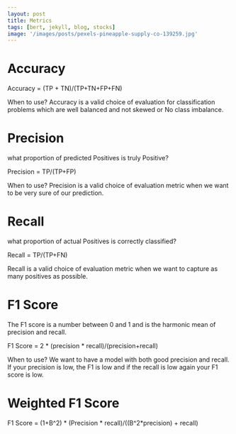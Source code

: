 ```yaml
---
layout: post
title: Metrics
tags: [bert, jekyll, blog, stocks]
image: '/images/posts/pexels-pineapple-supply-co-139259.jpg'
---
```


# Accuracy

Accuracy = (TP + TN)/(TP+TN+FP+FN)

When to use?
Accuracy is a valid choice of evaluation for classification problems which are well balanced and not skewed or No class imbalance.

# Precision

what proportion of predicted Positives is truly Positive?

Precision = TP/(TP+FP)

When to use?
Precision is a valid choice of evaluation metric when we want to be very sure of our prediction. 

# Recall

what proportion of actual Positives is correctly classified?

Recall = TP/(TP+FN)

Recall is a valid choice of evaluation metric when we want to capture as many positives as possible.

# F1 Score

The F1 score is a number between 0 and 1 and is the harmonic mean of precision and recall.

F1 Score = 2 * (precision * recall)/(precision+recall)

When to use?
We want to have a model with both good precision and recall. If your precision is low, the F1 is low and if the recall is low again your F1 score is low.

# Weighted F1 Score
F1 Score = (1+B^2) * (Precision * recall)/((B^2*precision) + recall)


